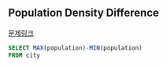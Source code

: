 ## Population Density Difference
[문제링크](https://www.hackerrank.com/challenges/population-density-difference/problem?h_r=internal-search)
```sql
SELECT MAX(population)-MIN(population)
FROM city
```
